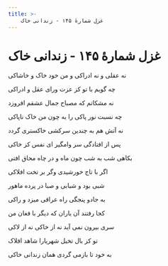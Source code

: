 ```yaml
---
title: >-
    غزل شمارهٔ ۱۴۵ - زندانی خاک
---
```

# غزل شمارهٔ ۱۴۵ - زندانی خاک

<div class="b" id="bn1"><div class="m1"><p>نه عقلی و نه ادراکی و من خود خاک و خاشاکی</p></div>
<div class="m2"><p>چه گویم با تو کز عزت ورای عقل و ادراکی</p></div></div>
<div class="b" id="bn2"><div class="m1"><p>نه مشکاتم که مصباح جمال عشقم افروزد</p></div>
<div class="m2"><p>چه نسبت نور پاکی را به چون من خاک ناپاکی</p></div></div>
<div class="b" id="bn3"><div class="m1"><p>نه آتش هم به چندین سرکشی خاکستری گردد</p></div>
<div class="m2"><p>پس از افتادگی سر وامگیر ای نفس کز خاکی</p></div></div>
<div class="b" id="bn4"><div class="m1"><p>بکاهی شب به شب چون ماه و در چاه محاق افتی</p></div>
<div class="m2"><p>اگر با تاج خورشیدی وگر بر تخت افلاکی</p></div></div>
<div class="b" id="bn5"><div class="m1"><p>شبی بود و شبابی و صبا در پرده ماهور</p></div>
<div class="m2"><p>به جادو پنجگی راه عراقی میزد و راکی</p></div></div>
<div class="b" id="bn6"><div class="m1"><p>کجا رفتند آن یاران که دیگر با فغان من</p></div>
<div class="m2"><p>سری بیرون نمی آید نه از خاکی نه از لاکی</p></div></div>
<div class="b" id="bn7"><div class="m1"><p>تو کز بال تخیل شهریارا شاهد افلاک</p></div>
<div class="m2"><p>به خود تا بازمی گردی همان زندانی خاکی</p></div></div>
